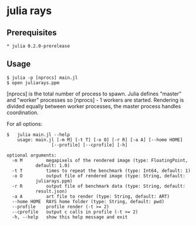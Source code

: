 # julia rays

## Prerequisites

    * julia 0.2.0-prerelease

## Usage
  
    $ julia -p [nprocs] main.jl
    $ open juliarays.ppm

[nprocs] is the total number of process to spawn.
Julia defines "master" and "worker" processes so [nprocs] - 1 workers
are started.  Rendering is divided equally between worker processes, the
master process handles coordination.

For all options:
    
    $   julia main.jl --help
        usage: main.jl [-m M] [-t T] [-o O] [-r R] [-a A] [--home HOME]
                     [--profile] [--cprofile] [-h]

	optional arguments:
	  -m M         megapixels of the rendered image (type: FloatingPoint,
		       default: 1.0)
	  -t T         times to repeat the benchmark (type: Int64, default: 1)
	  -o O         output file of rendered image (type: String, default:
		       juliarays.ppm)
	  -r R         output file of benchmark data (type: String, default:
		       result.json)
	  -a A         art file to render (type: String, default: ART)
	  --home HOME  RAYS home folder (type: String, default: pwd)
	  --profile    profile render (-t >= 2)
	  --cprofile   output c calls in profile (-t >= 2)
	  -h, --help   show this help message and exit
